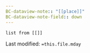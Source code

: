 ```yaml
---
BC-dataview-note:: "[[place]]"
BC-dataview-note-field:: down
---
```

```dataview
list from [[]]
```


Last modified: `=this.file.mday`